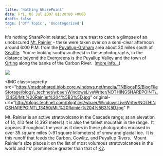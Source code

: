```yaml
---
title: 'Nothing SharePoint'
date: Fri, 06 Jul 2007 01:28:00 +0000
draft: false
tags: ['Off Topic', 'Uncategorized']
---
```


It's nothing SharePoint related, but a rare treat to catch a glimpse of an unobscured [Mt. Rainier](http://maps.live.com/default.aspx?v=2&cp=46.853378~-121.759187&style=a&lvl=11&tilt=-90&dir=0&alt=-1000&scene=6546598&encType=1) - these were taken over on a semi-clear afternoon around 6:00 P.M. from the [Puyallup-Graham](http://maps.live.com/default.aspx?v=2&cp=47.190492~-122.295726&style=a&lvl=12&tilt=-90&dir=0&alt=-1000&scene=6546598&sp=Point.rvyk224t7tmh_Puyallup%2C%20Washington%2C%20United%20States___&encType=1) area about 30 miles south of [Seattle](http://maps.live.com/default.aspx?v=2&cp=47.603859~-122.32974&style=a&lvl=12&tilt=-90&dir=0&alt=-1000&scene=6546598&sp=Point.rvyk224t7tmh_Puyallup%2C%20Washington%2C%20United%20States___&encType=1).  You're looking south/southeast in these photographs, in the distance beyond the Evergreens is the Puyallup Valley and the town of [Orting](http://maps.live.com/default.aspx?v=2&cp=47.097691~-122.202166&style=a&lvl=14&tilt=-90&dir=0&alt=-1000&scene=6546598&sp=Point.rvyk224t7tmh_Puyallup%2C%20Washington%2C%20United%20States___~Point.rvgngb4tgv3t_Orting%2C%20Pierce%2C%20Washington%2C%20United%20States___&encType=1) along the banks of the Carbon River.  ([more info...](http://blogs.technet.com/controlpanel/blogs/posteditor.aspx?SelectedNavItem=Posts&sectionid=4865&postid=1453056#moreinfo))

![](https://msdnshared.blob.core.windows.net/media/TNBlogsFS/BlogFileStorage/blogs_technet/wbaer/WindowsLiveWriter/NOTHINGSHAREPOINT_13450/Mt.%20Rainier%203%5B3%5D.jpg)

<IMG class=sopretty src="https://msdnshared.blob.core.windows.net/media/TNBlogsFS/BlogFileStorage/blogs\_technet/wbaer/WindowsLiveWriter/NOTHINGSHAREPOINT\_13450/Mt.%20Rainier%204%5B3%5D.jpg" original-url="http://blogs.technet.com/blogfiles/wbaer/WindowsLiveWriter/NOTHINGSHAREPOINT\_13450/Mt.%20Rainier%204%5B3%5D.jpg" P

Mt. Rainier is an active stratovolcano in the Cascade range; at an elevation of 14, 410 feet (4,392 meters) it is also the tallest mountain in the range.  It appears throughout the year as it does in these photographs encased in over 35 square miles (~91 square kilometers) of snow and glacial ice.  It is this runoff that feeds the Carbon, Cowlitz, and Puyallup Rivers.  Mount Rainier's size places it on the list of most volumous stratovolcanoes in the world and its' prominence greater than that of [K2](http://maps.live.com/default.aspx?v=2&ss=yp.K2&cp=35.889462~76.506602&style=a&lvl=8&tilt=-90&dir=0&alt=-1000&scene=6546598&sp=Point.rvyk224t7tmh_Puyallup%2C%20Washington%2C%20United%20States___~Point.rvgngb4tgv3t_Orting%2C%20Pierce%2C%20Washington%2C%20United%20States___~Point.rycskr4tp560_Redmond%2C%20Washington%2C%20United%20States___&encType=1).